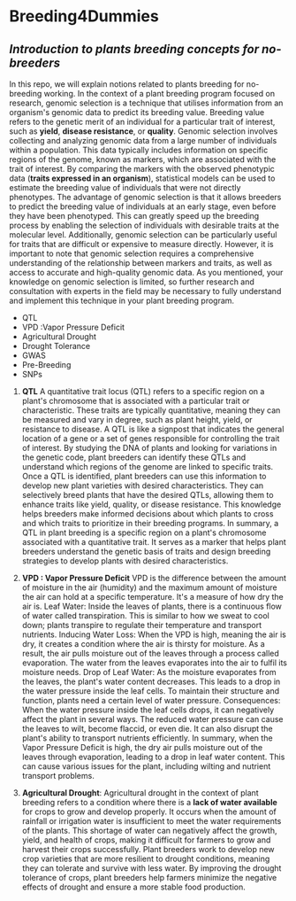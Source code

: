 # Breeding4Dummies
## *Introduction to plants breeding concepts for no-breeders*

In this repo, we will explain notions related to plants breeding for no-breeding working. 
In the context of a plant breeding program focused on research, genomic selection is a technique that utilises information from an organism's genomic data to predict its breeding value. Breeding value refers to the genetic merit of an individual for a particular trait of interest, such as **yield**, **disease resistance**, or **quality**.
Genomic selection involves collecting and analyzing genomic data from a large number of individuals within a population. This data typically includes information on specific regions of the genome, known as markers, which are associated with the trait of interest. By comparing the markers with the observed phenotypic data (**traits expressed in an organism**), statistical models can be used to estimate the breeding value of individuals that were not directly phenotypes. The advantage of genomic selection is that it allows breeders to predict the breeding value of individuals at an early stage, even before they have been phenotyped. This can greatly speed up the breeding process by enabling the selection of individuals with desirable traits at the molecular level. Additionally, genomic selection can be particularly useful for traits that are difficult or expensive to measure directly.
However, it is important to note that genomic selection requires a comprehensive understanding of the relationship between markers and traits, as well as access to accurate and high-quality genomic data. As you mentioned, your knowledge on genomic selection is limited, so further research and consultation with experts in the field may be necessary to fully understand and implement this technique in your plant breeding program.

- QTL
- VPD :Vapor Pressure Deficit
- Agricultural Drought
- Drought Tolerance
- GWAS
- Pre-Breeding
- SNPs


1. **QTL** 
A quantitative trait locus (QTL) refers to a specific region on a plant's chromosome that is associated with a particular trait or characteristic. These traits are typically quantitative, meaning they can be measured and vary in degree, such as plant height, yield, or resistance to disease.
A QTL is like a signpost that indicates the general location of a gene or a set of genes responsible for controlling the trait of interest. By studying the DNA of plants and looking for variations in the genetic code, plant breeders can identify these QTLs and understand which regions of the genome are linked to specific traits.
Once a QTL is identified, plant breeders can use this information to develop new plant varieties with desired characteristics. They can selectively breed plants that have the desired QTLs, allowing them to enhance traits like yield, quality, or disease resistance. This knowledge helps breeders make informed decisions about which plants to cross and which traits to prioritize in their breeding programs.
In summary, a QTL in plant breeding is a specific region on a plant's chromosome associated with a quantitative trait. It serves as a marker that helps plant breeders understand the genetic basis of traits and design breeding strategies to develop plants with desired characteristics.

2. **VPD : Vapor Pressure Deficit**
VPD is the difference between the amount of moisture in the air (humidity) and the maximum amount of moisture the air can hold at a specific temperature. It's a measure of how dry the air is. Leaf Water: Inside the leaves of plants, there is a continuous flow of water called transpiration. This is similar to how we sweat to cool down; plants transpire to regulate their temperature and transport nutrients.
Inducing Water Loss: When the VPD is high, meaning the air is dry, it creates a condition where the air is thirsty for moisture. As a result, the air pulls moisture out of the leaves through a process called evaporation. The water from the leaves evaporates into the air to fulfil its moisture needs.
Drop of Leaf Water: As the moisture evaporates from the leaves, the plant's water content decreases. This leads to a drop in the water pressure inside the leaf cells. To maintain their structure and function, plants need a certain level of water pressure.
Consequences: When the water pressure inside the leaf cells drops, it can negatively affect the plant in several ways. The reduced water pressure can cause the leaves to wilt, become flaccid, or even die. It can also disrupt the plant's ability to transport nutrients efficiently.
In summary, when the Vapor Pressure Deficit is high, the dry air pulls moisture out of the leaves through evaporation, leading to a drop in leaf water content. This can cause various issues for the plant, including wilting and nutrient transport problems.

3. **Agricultural Drought**:
Agricultural drought in the context of plant breeding refers to a condition where there is a **lack of water available** for crops to grow and develop properly. It occurs when the amount of rainfall or irrigation water is insufficient to meet the water requirements of the plants. This shortage of water can negatively affect the growth, yield, and health of crops, making it difficult for farmers to grow and harvest their crops successfully. Plant breeders work to develop new crop varieties that are more resilient to drought conditions, meaning they can tolerate and survive with less water. By improving the drought tolerance of crops, plant breeders help farmers minimize the negative effects of drought and ensure a more stable food production.




